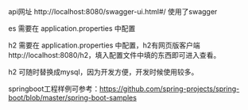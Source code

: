 api网址 http://localhost:8080/swagger-ui.html#/ 使用了swagger

es 需要在 application.properties 中配置


h2 需要在 application.properties 中配置，h2有网页版客户端 http://localhost:8080/h2，填入配置文件中填的东西即可进入查看。

h2 可随时替换成mysql，因为开发方便，开发时候使用较多。


springboot工程样例可参考：https://github.com/spring-projects/spring-boot/blob/master/spring-boot-samples